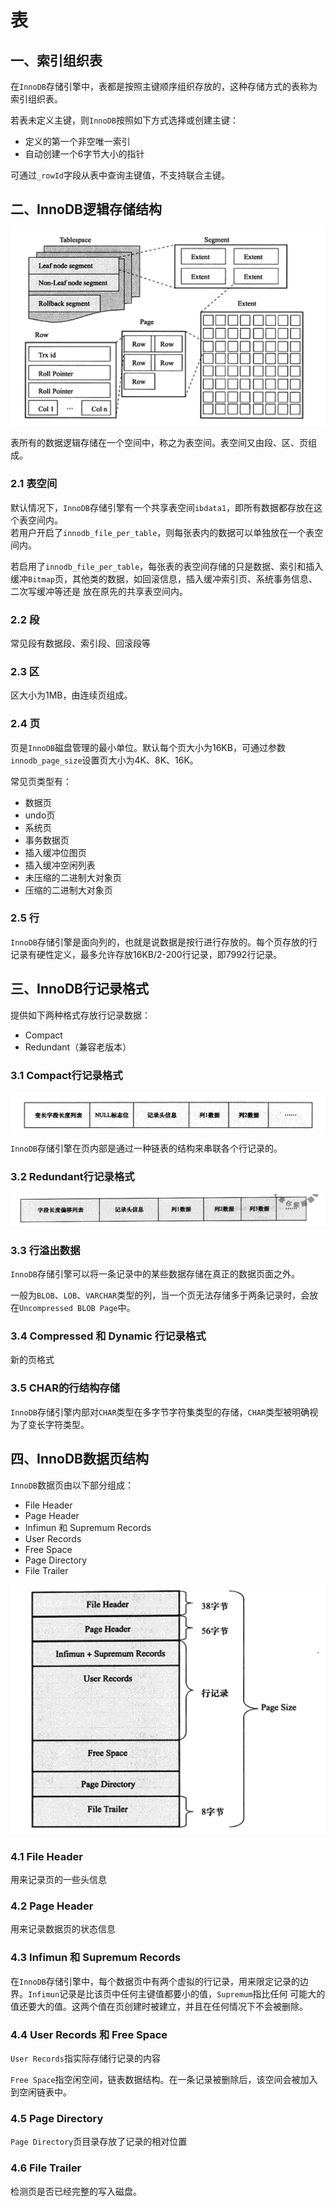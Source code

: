 # 表

## 一、索引组织表

在`InnoDB`存储引擎中，表都是按照主键顺序组织存放的，这种存储方式的表称为索引组织表。

若表未定义主键，则`InnoDB`按照如下方式选择或创建主键：
- 定义的第一个非空唯一索引
- 自动创建一个6字节大小的指针

可通过`_rowId`字段从表中查询主键值，不支持联合主键。

## 二、InnoDB逻辑存储结构

![InnoDB逻辑存储结构](./14-1.png)

表所有的数据逻辑存储在一个空间中，称之为表空间。表空间又由段、区、页组成。

### 2.1 表空间

默认情况下，`InnoDB`存储引擎有一个共享表空间`ibdata1`，即所有数据都存放在这个表空间内。  
若用户开启了`innodb_file_per_table`，则每张表内的数据可以单独放在一个表空间内。

若启用了`innodb_file_per_table`，每张表的表空间存储的只是数据、索引和插入缓冲`Bitmap`页，其他类的数据，如回滚信息，插入缓冲索引页、系统事务信息、二次写缓冲等还是
放在原先的共享表空间内。

### 2.2 段

常见段有数据段、索引段、回滚段等

### 2.3 区

区大小为1MB，由连续页组成。

### 2.4 页

页是`InnoDB`磁盘管理的最小单位。默认每个页大小为16KB，可通过参数`innodb_page_size`设置页大小为4K、8K、16K。

常见页类型有：
- 数据页
- undo页
- 系统页
- 事务数据页
- 插入缓冲位图页
- 插入缓冲空闲列表
- 未压缩的二进制大对象页
- 压缩的二进制大对象页

### 2.5 行

`InnoDB`存储引擎是面向列的，也就是说数据是按行进行存放的。每个页存放的行记录有硬性定义，最多允许存放16KB/2-200行记录，即7992行记录。

## 三、InnoDB行记录格式

提供如下两种格式存放行记录数据：
- Compact
- Redundant（兼容老版本）

### 3.1 Compact行记录格式

![Compact行记录格式](./14-2.png)

`InnoDB`存储引擎在页内部是通过一种链表的结构来串联各个行记录的。

### 3.2 Redundant行记录格式

![Redundant行记录格式](./14-3.png)

### 3.3 行溢出数据

`InnoDB`存储引擎可以将一条记录中的某些数据存储在真正的数据页面之外。

一般为`BLOB`、`LOB`、`VARCHAR`类型的列，当一个页无法存储多于两条记录时，会放在`Uncompressed BLOB Page`中。

### 3.4 Compressed 和 Dynamic 行记录格式

新的页格式

### 3.5 CHAR的行结构存储

`InnoDB`存储引擎内部对`CHAR`类型在多字节字符集类型的存储，`CHAR`类型被明确视为了变长字符类型。

## 四、InnoDB数据页结构

`InnoDB`数据页由以下部分组成：
- File Header
- Page Header
- Infimun 和 Supremum Records
- User Records
- Free Space
- Page Directory
- File Trailer

![InnoDB存储引擎数据页结构](./14-4.png)

### 4.1 File Header

用来记录页的一些头信息

### 4.2 Page Header

用来记录数据页的状态信息

### 4.3 Infimun 和 Supremum Records

在`InnoDB`存储引擎中，每个数据页中有两个虚拟的行记录，用来限定记录的边界。`Infimun`记录是比该页中任何主键值都要小的值，`Supremum`指比任何
可能大的值还要大的值。这两个值在页创建时被建立，并且在任何情况下不会被删除。

### 4.4 User Records 和 Free Space

`User Records`指实际存储行记录的内容

`Free Space`指空闲空间，链表数据结构。在一条记录被删除后，该空间会被加入到空闲链表中。

### 4.5 Page Directory

`Page Directory`页目录存放了记录的相对位置

### 4.6 File Trailer

检测页是否已经完整的写入磁盘。




